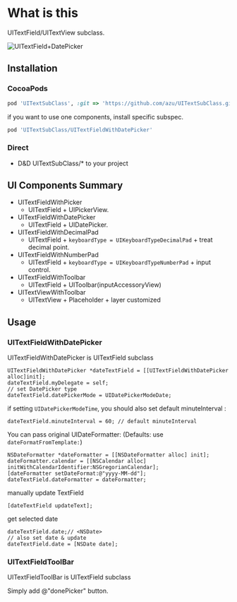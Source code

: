 # What is this

UITextField/UITextView subclass.

![UITextField+DatePicker](https://monosnap.com/image/TSwA3hPoDkdrr1jJRnGaaFQpI.png)

## Installation

### CocoaPods

``` ruby
pod 'UITextSubClass', :git => 'https://github.com/azu/UITextSubClass.git'
```

if you want to use one components, install specific subspec.

``` ruby
pod 'UITextSubClass/UITextFieldWithDatePicker'
```

### Direct

* D&D UITextSubClass/* to your project

## UI Components Summary

* UITextFieldWithPicker
    * UITextField + UIPickerView.
* UITextFieldWithDatePicker
    * UITextField + UIDatePicker.
* UITextFieldWithDecimalPad
    * UITextField + ``keyboardType = UIKeyboardTypeDecimalPad`` +  treat decimal point.
* UITextFieldWithNumberPad
    * UITextField + ``keyboardType = UIKeyboardTypeNumberPad`` +   input control.
* UITextFieldWithToolbar
    * UITextField + UIToolbar(inputAccessoryView)
* UITextViewWithToolbar
    * UITextView + Placeholder + layer customized


## Usage

### UITextFieldWithDatePicker

UITextFieldWithDatePicker is UITextField subclass

    UITextFieldWithDatePicker *dateTextField = [[UITextFieldWithDatePicker alloc]init];
    dateTextField.myDelegate = self;
    // set DatePicker type
    dateTextField.datePickerMode = UIDatePickerModeDate;

if setting ``UIDatePickerModeTime``, you should also set default minuteInterval :

    dateTextField.minuteInterval = 60; // default minuteInterval

You can pass original UIDateFormatter:
(Defaults: use ``dateFormatFromTemplate:``)

    NSDateFormatter *dateFormatter = [[NSDateFormatter alloc] init];
    dateFormatter.calendar = [[NSCalendar alloc] initWithCalendarIdentifier:NSGregorianCalendar];
    [dateFormatter setDateFormat:@"yyyy-MM-dd"];
    dateTextField.dateFormatter = dateFormatter;

manually update TextField

    [dateTextField updateText];

get selected date

    dateTextField.date;// <NSDate>
    // also set date & update
    dateTextField.date = [NSDate date];

### UITextFieldToolBar

UITextFieldToolBar is UITextField subclass

Simply add @"donePicker" button.